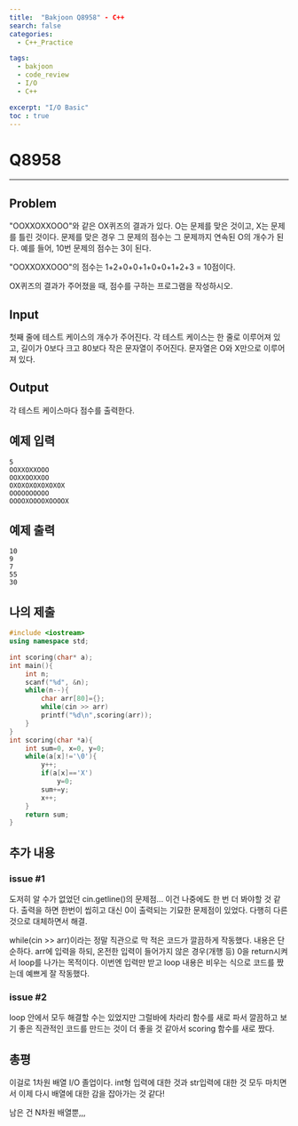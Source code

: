 ```yaml
---
title:  "Bakjoon Q8958" - C++
search: false
categories: 
  - C++_Practice

tags:
  - bakjoon
  - code_review
  - I/O
  - C++

excerpt: "I/O Basic"
toc : true
---
```


# __Q8958__
___

## Problem
"OOXXOXXOOO"와 같은 OX퀴즈의 결과가 있다. O는 문제를 맞은 것이고, X는 문제를 틀린 것이다. 문제를 맞은 경우 그 문제의 점수는 그 문제까지 연속된 O의 개수가 된다. 예를 들어, 10번 문제의 점수는 3이 된다.

"OOXXOXXOOO"의 점수는 1+2+0+0+1+0+0+1+2+3 = 10점이다.

OX퀴즈의 결과가 주어졌을 때, 점수를 구하는 프로그램을 작성하시오.

## Input
첫째 줄에 테스트 케이스의 개수가 주어진다. 각 테스트 케이스는 한 줄로 이루어져 있고, 길이가 0보다 크고 80보다 작은 문자열이 주어진다. 문자열은 O와 X만으로 이루어져 있다.

## Output
각 테스트 케이스마다 점수를 출력한다.

## 예제 입력
```
5
OOXXOXXOOO
OOXXOOXXOO
OXOXOXOXOXOXOX
OOOOOOOOOO
OOOOXOOOOXOOOOX
```

## 예제 출력
```
10
9
7
55
30
```

## 나의 제출
```cpp
#include <iostream>
using namespace std;

int scoring(char* a);
int main(){
    int n;
    scanf("%d", &n);
    while(n--){
        char arr[80]={};
        while(cin >> arr)
        printf("%d\n",scoring(arr));
    }
}
int scoring(char *a){
    int sum=0, x=0, y=0;
    while(a[x]!='\0'){
        y++;
        if(a[x]=='X')
            y=0;
        sum+=y;
        x++;
    }
    return sum;
}
```
## 추가 내용

### issue #1 
도저히 알 수가 없었던 cin.getline()의 문제점... 이건 나중에도 한 번 더 봐야할 것 같다. 출력을 하면 한번이 씹히고 대신 0이 출력되는 기묘한 문제점이 있었다. 다행히 다른 것으로 대체하면서 해결. 

while(cin >> arr)이라는 정말 직관으로 막 적은 코드가 깔끔하게 작동했다. 내용은 단순하다. arr에 입력을 하되, 온전한 입력이 들어가지 않은 경우(개행 등) 0을 return시켜서 loop를 나가는 목적이다. 이번엔 입력만 받고 loop 내용은 비우는 식으로 코드를 짰는데 예쁘게 잘 작동했다. 

### issue #2
loop 안에서 모두 해결할 수는 있었지만 그럴바에 차라리 함수를 새로 파서 깔끔하고 보기 좋은 직관적인 코드를 만드는 것이 더 좋을 것 같아서 scoring 함수를 새로 짰다. 

## 총평
이걸로 1차원 배열 I/O 졸업이다. int형 입력에 대한 것과 str입력에 대한 것 모두 마치면서 이제 다시 배열에 대한 감을 잡아가는 것 같다!  

남은 건 N차원 배열뿐,,,
